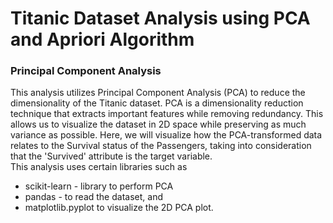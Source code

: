 # Titanic Dataset Analysis using PCA and Apriori Algorithm
### Principal Component Analysis
This analysis utilizes Principal Component Analysis (PCA) to reduce the dimensionality of the Titanic dataset. PCA is a dimensionality reduction technique that extracts important features while removing redundancy.
This allows us to visualize the dataset in 2D space while preserving as much variance as possible.
Here, we will visualize how the PCA-transformed data relates to the Survival status of the Passengers, taking into consideration that the 'Survived' attribute is the target variable.<br/> 
This analysis uses certain libraries such as 
- scikit-learn - library to perform PCA
- pandas - to read the dataset, and
- matplotlib.pyplot to visualize the 2D PCA plot. <br/>
